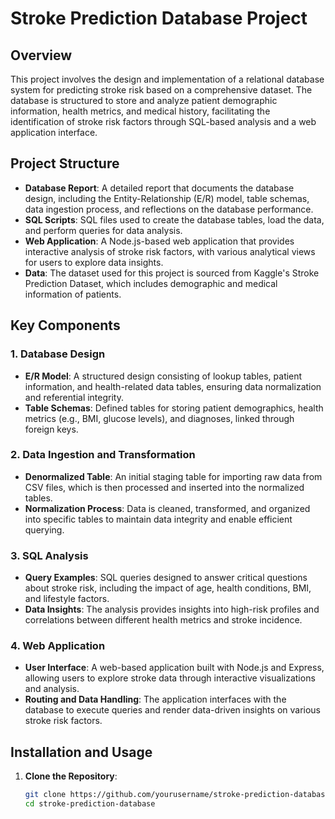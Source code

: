 # Stroke Prediction Database Project

## Overview
This project involves the design and implementation of a relational database system for predicting stroke risk based on a comprehensive dataset. The database is structured to store and analyze patient demographic information, health metrics, and medical history, facilitating the identification of stroke risk factors through SQL-based analysis and a web application interface.

## Project Structure
- **Database Report**: A detailed report that documents the database design, including the Entity-Relationship (E/R) model, table schemas, data ingestion process, and reflections on the database performance.
- **SQL Scripts**: SQL files used to create the database tables, load the data, and perform queries for data analysis.
- **Web Application**: A Node.js-based web application that provides interactive analysis of stroke risk factors, with various analytical views for users to explore data insights.
- **Data**: The dataset used for this project is sourced from Kaggle's Stroke Prediction Dataset, which includes demographic and medical information of patients.

## Key Components

### 1. Database Design
- **E/R Model**: A structured design consisting of lookup tables, patient information, and health-related data tables, ensuring data normalization and referential integrity.
- **Table Schemas**: Defined tables for storing patient demographics, health metrics (e.g., BMI, glucose levels), and diagnoses, linked through foreign keys.

### 2. Data Ingestion and Transformation
- **Denormalized Table**: An initial staging table for importing raw data from CSV files, which is then processed and inserted into the normalized tables.
- **Normalization Process**: Data is cleaned, transformed, and organized into specific tables to maintain data integrity and enable efficient querying.

### 3. SQL Analysis
- **Query Examples**: SQL queries designed to answer critical questions about stroke risk, including the impact of age, health conditions, BMI, and lifestyle factors.
- **Data Insights**: The analysis provides insights into high-risk profiles and correlations between different health metrics and stroke incidence.

### 4. Web Application
- **User Interface**: A web-based application built with Node.js and Express, allowing users to explore stroke data through interactive visualizations and analysis.
- **Routing and Data Handling**: The application interfaces with the database to execute queries and render data-driven insights on various stroke risk factors.

## Installation and Usage
1. **Clone the Repository**:
   ```bash
   git clone https://github.com/yourusername/stroke-prediction-database.git
   cd stroke-prediction-database
